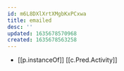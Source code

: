 ```yaml
---
id: m6L8DXlXrtXMgbKxPCxwa
title: emailed
desc: ''
updated: 1635678570968
created: 1635678563258
---
```



- [[p.instanceOf]] [[c.Pred.Activity]]
